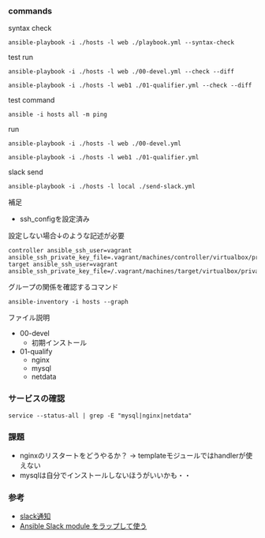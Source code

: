 ### commands

syntax check
```
ansible-playbook -i ./hosts -l web ./playbook.yml --syntax-check
```

test run
```
ansible-playbook -i ./hosts -l web ./00-devel.yml --check --diff

ansible-playbook -i ./hosts -l web1 ./01-qualifier.yml --check --diff
```

test command
```
ansible -i hosts all -m ping
```

run
```
ansible-playbook -i ./hosts -l web ./00-devel.yml

ansible-playbook -i ./hosts -l web1 ./01-qualifier.yml
```

slack send
```
ansible-playbook -i ./hosts -l local ./send-slack.yml
```

補足
* ssh_configを設定済み

設定しない場合↓のような記述が必要

```
controller ansible_ssh_user=vagrant ansible_ssh_private_key_file=.vagrant/machines/controller/virtualbox/private_key
target ansible_ssh_user=vagrant ansible_ssh_private_key_file=/.vagrant/machines/target/virtualbox/private_key
```

グループの関係を確認するコマンド
```
ansible-inventory -i hosts --graph
```

ファイル説明
* 00-devel
    * 初期インストール
* 01-qualify
    * nginx
    * mysql
    * netdata

### サービスの確認
```
service --status-all | grep -E "mysql|nginx|netdata"
```


### 課題
* nginxのリスタートをどうやるか？ -> templateモジュールではhandlerが使えない
* mysqlは自分でインストールしないほうがいいかも・・

### 参考
* [slack通知](https://qiita.com/imunew/items/ea2bba8859bc709ffa1f)
* [Ansible Slack module をラップして使う](https://qiita.com/yyoshiki41/items/29aab57f44de1d82edc3)
